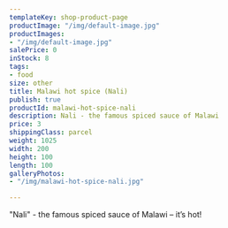 ```yaml
---
templateKey: shop-product-page
productImage: "/img/default-image.jpg"
productImages:
- "/img/default-image.jpg"
salePrice: 0
inStock: 8
tags:
- food
size: other
title: Malawi hot spice (Nali)
publish: true
productId: malawi-hot-spice-nali
description: Nali - the famous spiced sauce of Malawi
price: 3
shippingClass: parcel
weight: 1025
width: 200
height: 100
length: 100
galleryPhotos:
- "/img/malawi-hot-spice-nali.jpg"

---
```

"Nali" - the famous spiced sauce of Malawi – it’s hot!